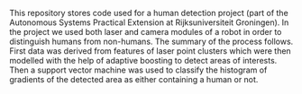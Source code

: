 This repository stores code used for a human detection project (part of the Autonomous Systems Practical Extension at Rijksuniversiteit Groningen). In the project we used both laser and camera modules of a robot in order to distinguish humans from non-humans. The summary of the process follows. First data was derived from features of laser point clusters which were then modelled with the help of adaptive boosting to detect areas of interests. Then a support vector machine was used to classify the histogram of gradients of the detected area as either containing a human or not.